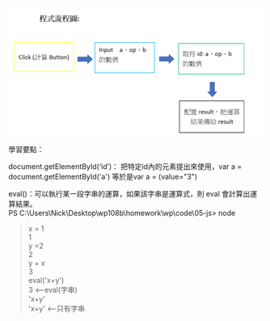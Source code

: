 ![Alt text](calculator流程圖.png)

學習要點：

document.getElementById(‘id’)：
把特定id內的元素提出來使用，var a = document.getElementById('a') 等於是var a = (value="3")

eval()：可以執行某一段字串的運算，如果該字串是運算式，則 eval 會計算出運算結果。  
PS C:\Users\Nick\Desktop\wp108b\homework\wp\code\05-js> node  
> x = 1  
1  
>  y =2  
2  
> y + x  
3  
> eval('x+y')  
3         <--eval(字串)  
> 'x+y'  
'x+y'      <--只有字串
